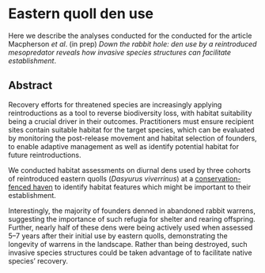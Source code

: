 # Eastern quoll den use
Here we describe the analyses conducted for the conducted for the article Macpherson *et al*. (in prep) *Down the rabbit hole: den use by a reintroduced mesopredator reveals how invasive species structures can facilitate establishment*.

## Abstract

Recovery efforts for threatened species are increasingly applying reintroductions as a tool to reverse biodiversity loss, with habitat suitability being a crucial driver in their outcomes. Practitioners must ensure recipient sites contain suitable habitat for the target species, which can be evaluated by monitoring the post-release movement and habitat selection of founders, to enable adaptive management as well as identify potential habitat for future reintroductions. 

We conducted habitat assessments on diurnal dens used by three cohorts of reintroduced eastern quolls (*Dasyurus viverrinus*) at a [conservation-fenced haven](https://www.coexistenceconservationlab.org/opportunities) to identify habitat features which might be important to their establishment.

Interestingly, the majority of founders denned in abandoned rabbit warrens, suggesting the importance of such refugia for shelter and rearing offspring. Further, nearly half of these dens were being actively used when assessed 5–7 years after their initial use by eastern quolls, demonstrating the longevity of warrens in the landscape. Rather than being destroyed, such invasive species structures could be taken advantage of to facilitate native species’ recovery.
